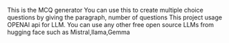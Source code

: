 This is the MCQ generator
You can use this to create multiple choice questions by giving the paragraph, number of questions
This project usage OPENAI api for LLM.
You can use any other free open source LLMs from hugging face such as Mistral,llama,Gemma
